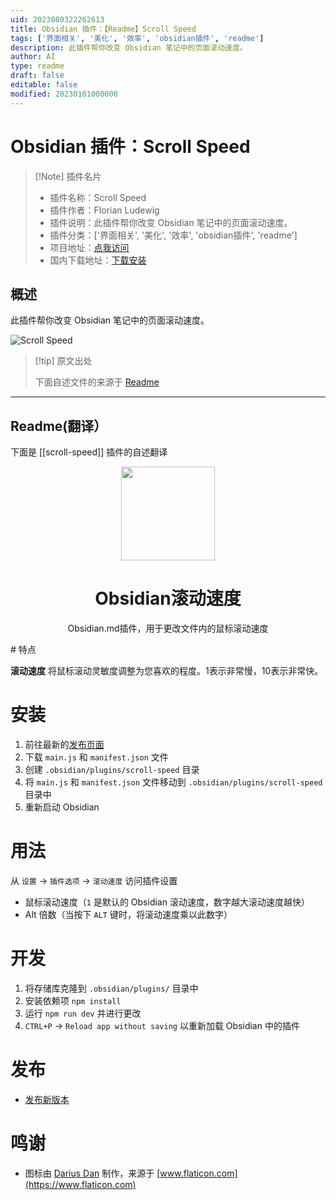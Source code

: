 ```yaml
---
uid: 2023080322262613
title: Obsidian 插件：【Readme】Scroll Speed
tags: ['界面相关', '美化', '效率', 'obsidian插件', 'readme']
description: 此插件帮你改变 Obsidian 笔记中的页面滚动速度。
author: AI
type: readme
draft: false
editable: false
modified: 20230101000000
---
```


# Obsidian 插件：Scroll Speed

> [!Note] 插件名片
> - 插件名称：Scroll Speed
> - 插件作者：Florian Ludewig
> - 插件说明：此插件帮你改变 Obsidian 笔记中的页面滚动速度。
> - 插件分类：['界面相关', '美化', '效率', 'obsidian插件', 'readme']
> - 项目地址：[点我访问](https://github.com/flolu/obsidian-scroll-speed)
> - 国内下载地址：[下载安装](https://pkmer.cn/products/plugin/pluginMarket/?scroll-speed)

## 概述

此插件帮你改变 Obsidian 笔记中的页面滚动速度。

![Scroll Speed](https://cdn.pkmer.cn/covers/scroll-speed.PNG!pkmer)

> [!tip] 原文出处
> 
>下面自述文件的来源于 [Readme](https://ghproxy.net/https://raw.githubusercontent.com/flolu/obsidian-scroll-speed/master/README.md)
> 

---

## Readme(翻译）

下面是 [[scroll-speed]] 插件的自述翻译


<div align="center">
  <a href="https://github.com/flolu/obsidian-scroll-speed">
    <img width="150px" height="auto" src="./.github/mouse.png" />
  </a>
  <br>
  <h1>Obsidian滚动速度</h1>
  <p> Obsidian.md插件，用于更改文件内的鼠标滚动速度 </p>
</div>
# 特点

**滚动速度**
将鼠标滚动灵敏度调整为您喜欢的程度。1表示非常慢，10表示非常快。

# 安装

1. 前往最新的[发布页面](https://github.com/flolu/obsidian-scroll-speed/releases/latest)
2. 下载 `main.js` 和 `manifest.json` 文件
3. 创建 `.obsidian/plugins/scroll-speed` 目录
4. 将 `main.js` 和 `manifest.json` 文件移动到 `.obsidian/plugins/scroll-speed` 目录中
5. 重新启动 Obsidian

# 用法

从 `设置` -> `插件选项` -> `滚动速度` 访问插件设置

- 鼠标滚动速度（`1` 是默认的 Obsidian 滚动速度，数字越大滚动速度越快）
- Alt 倍数（当按下 `ALT` 键时，将滚动速度乘以此数字）

# 开发

1. 将存储库克隆到 `.obsidian/plugins/` 目录中
2. 安装依赖项 `npm install`
3. 运行 `npm run dev` 并进行更改
4. `CTRL+P` -> `Reload app without saving` 以重新加载 Obsidian 中的插件

# 发布

- [发布新版本](https://github.com/obsidianmd/obsidian-sample-plugin#releasing-new-releases)

# 鸣谢

- 图标由 [Darius Dan](https://www.flaticon.com/authors/darius-dan) 制作，来源于 [www.flaticon.com](https://www.flaticon.com)



